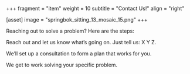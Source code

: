 +++
fragment = "item"
weight = 10
subtitle = "Contact Us!"
align = "right"

[asset]
    image = "springbok_sitting_13_mosaic_15.png"
+++


Reaching out to solve a problem? Here are the steps:

Reach out and let us know what’s going on. Just tell us:
X
Y
Z.

We’ll set up a consultation to form a plan that works for you.

We get to work solving your specific problem.
